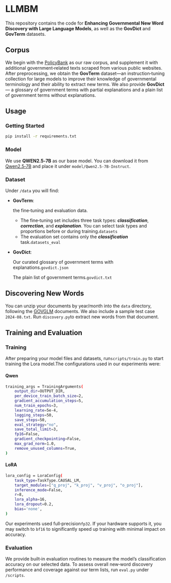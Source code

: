 # LLMBM

This repository contains the code for **Enhancing Governmental New Word Discovery with Large Language Models**, as well as the **GovDict** and **GovTerm** datasets.

## Corpus

We begin with the [PolicyBank](https://pan.baidu.com/s/1ca9kpHGxmgeo1mB1qr3cCA) as our raw corpus, and supplement it with additional government‑related texts scraped from various public websites. After preprocessing, we obtain the **GovTerm**  dataset—an instruction‑tuning collection for large models to improve their knowledge of governmental terminology and their ability to extract new terms. We also provide **GovDict**— a glossary of government terms with partial explanations and a plain list of government terms without explanations.

## Usage

### Getting Started

```bash
pip install -r requirements.txt
```

### Model

We use **QWEN2.5‑7B** as our base model. You can download it from [Qwen2.5‑7B](https://huggingface.co/Qwen/Qwen2.5-7B) and place it under `model/Qwen2.5-7B-Instruct`.

### Dataset

Under `/data` you will find:

- **GovTerm**: 

  the fine‑tuning and evaluation data.

  - The fine‑tuning set includes three task types: ***classification***, ***correction***, and ***explanation***. You can select task types and proportions before or during training.`datasets`          
  - The evaluation set contains only the ***classification*** task.`datasets_eval`

- **GovDict**: 

  Our curated glossary of government terms with explanations.`govdict.json`  

  The plain list of government terms.`govdict.txt` 

## Discovering New Words

You can unzip your documents by year/month into the `data` directory, following the [GOVGLM](https://github.com/reml-group/GovGLM) documents. We also include a sample test case `2024-08.txt`. Run `discovery.py`to extract new words from that document.

## Training and Evaluation

### Training

After preparing your model files and datasets, run`scripts/train.py` to start training the Lora model.The configurations used in our experiments were:

#### Qwen

```bash
training_args = TrainingArguments(
    output_dir=OUTPUT_DIR,
    per_device_train_batch_size=2,
    gradient_accumulation_steps=5,
    num_train_epochs=3,
    learning_rate=5e-4,
    logging_steps=50,
    save_steps=50,
    eval_strategy="no",
    save_total_limit=3,
    fp16=False,
    gradient_checkpointing=False,
    max_grad_norm=1.0,
    remove_unused_columns=True,
)
```

#### LoRA

```bash
lora_config = LoraConfig(
    task_type=TaskType.CAUSAL_LM,
    target_modules=["q_proj", "k_proj", "v_proj", "o_proj"],
    inference_mode=False,
    r=8,
    lora_alpha=16,
    lora_dropout=0.2,
    bias='none',
)
```

Our experiments used full‑precision`fp32`. If your hardware supports it, you may switch to `bf16` to significantly speed up training with minimal impact on accuracy.

### Evaluation

We provide built‑in evaluation routines to measure the model’s classification accuracy on our selected data. To assess overall new‑word discovery performance and coverage against our term lists, run `eval.py` under `/scripts`.

